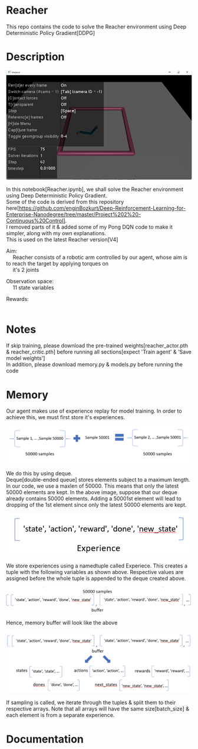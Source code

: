 # Reacher
This repo contains the code to solve the Reacher environment using Deep Deterministic Policy Gradient[DDPG]

# Description
![alt text](https://github.com/kwquan/Reacher/blob/main/reacher.png)

In this notebook[Reacher.ipynb], we shall solve the Reacher environment using Deep Deterministic Policy Gradient. \
Some of the code is derived from this repository here[https://github.com/enginBozkurt/Deep-Reinforcement-Learning-for-Enterprise-Nanodegree/tree/master/Project%202%20-Continuous%20Control]. \
I removed parts of it & added some of my Pong DQN code to make it simpler, along with my own explanations. \
This is used on the latest Reacher version[V4]

Aim: \
&emsp; Reacher consists of a robotic arm controlled by our agent, whose aim is to reach the target by applying torques on \
&emsp; it's 2 joints 

Observation space: \
&emsp; 11 state variables

Rewards: \
&emsp;               

# Notes
If skip training, please download the pre-trained weights[reacher_actor.pth & reacher_critic.pth] before running all sections[expect 'Train agent' & 'Save model weights'] \
In addition, please download memory.py & models.py before running the code

# Memory
Our agent makes use of experience replay for model training. In order to achieve this, we must first store it's experiences. 

![alt text](https://github.com/kwquan/Reacher/blob/main/deque.png)

We do this by using deque. \
Deque[double-ended queue] stores elements subject to a maximum length. In our code, we use a maxlen of 50000. This means that only the latest 50000 elements are kept. In the above image, suppose that our deque already contains 50000 elements. Adding a 50001st element will lead to dropping of the 1st element since only the latest 50000 elements are kept. 

![alt text](https://github.com/kwquan/Reacher/blob/main/experience.png)

We store experiences using a namedtuple called Experiece. This creates a tuple with the following variables as shown above. Respective values are assigned before the whole tuple is appended to the deque created above. 

![alt text](https://github.com/kwquan/Reacher/blob/main/buffer.png)

Hence, memory buffer will look like the above

![alt text](https://github.com/kwquan/Reacher/blob/main/sample.png)

If sampling is called, we iterate through the tuples & split them to their respective arrays. Note that all arrays will have the same size[batch_size] & each element is from a separate experience.
# Documentation
